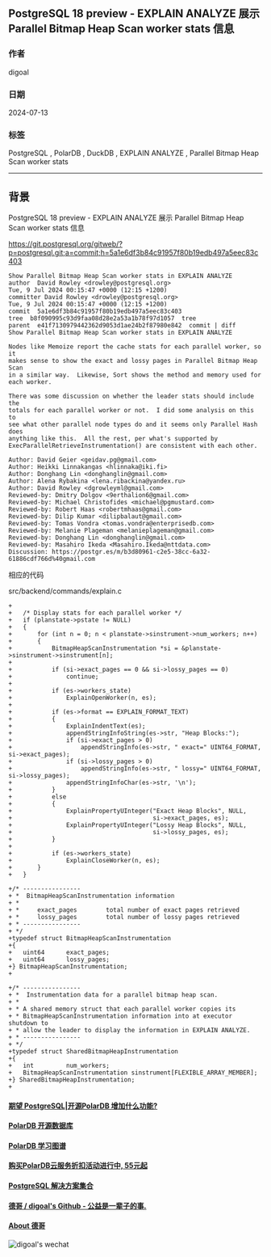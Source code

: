## PostgreSQL 18 preview - EXPLAIN ANALYZE 展示 Parallel Bitmap Heap Scan worker stats 信息  
                                                    
### 作者                        
digoal                        
                               
### 日期                             
2024-07-13                        
                            
### 标签                          
PostgreSQL , PolarDB , DuckDB , EXPLAIN ANALYZE , Parallel Bitmap Heap Scan worker stats    
                                                   
----                            
                                          
## 背景        
PostgreSQL 18 preview - EXPLAIN ANALYZE 展示 Parallel Bitmap Heap Scan worker stats 信息  
  
https://git.postgresql.org/gitweb/?p=postgresql.git;a=commit;h=5a1e6df3b84c91957f80b19edb497a5eec83c403  
```  
Show Parallel Bitmap Heap Scan worker stats in EXPLAIN ANALYZE  
author  David Rowley <drowley@postgresql.org>   
Tue, 9 Jul 2024 00:15:47 +0000 (12:15 +1200)  
committer David Rowley <drowley@postgresql.org>   
Tue, 9 Jul 2024 00:15:47 +0000 (12:15 +1200)  
commit  5a1e6df3b84c91957f80b19edb497a5eec83c403  
tree  b8f090995c93d9faa08d28e2a53a1b78f97d1057  tree  
parent  e41f7130979442362d9053d1ae24b2f87980e842  commit | diff  
Show Parallel Bitmap Heap Scan worker stats in EXPLAIN ANALYZE  
  
Nodes like Memoize report the cache stats for each parallel worker, so it  
makes sense to show the exact and lossy pages in Parallel Bitmap Heap Scan  
in a similar way.  Likewise, Sort shows the method and memory used for  
each worker.  
  
There was some discussion on whether the leader stats should include the  
totals for each parallel worker or not.  I did some analysis on this to  
see what other parallel node types do and it seems only Parallel Hash does  
anything like this.  All the rest, per what's supported by  
ExecParallelRetrieveInstrumentation() are consistent with each other.  
  
Author: David Geier <geidav.pg@gmail.com>  
Author: Heikki Linnakangas <hlinnaka@iki.fi>  
Author: Donghang Lin <donghanglin@gmail.com>  
Author: Alena Rybakina <lena.ribackina@yandex.ru>  
Author: David Rowley <dgrowleyml@gmail.com>  
Reviewed-by: Dmitry Dolgov <9erthalion6@gmail.com>  
Reviewed-by: Michael Christofides <michael@pgmustard.com>  
Reviewed-by: Robert Haas <robertmhaas@gmail.com>  
Reviewed-by: Dilip Kumar <dilipbalaut@gmail.com>  
Reviewed-by: Tomas Vondra <tomas.vondra@enterprisedb.com>  
Reviewed-by: Melanie Plageman <melanieplageman@gmail.com>  
Reviewed-by: Donghang Lin <donghanglin@gmail.com>  
Reviewed-by: Masahiro Ikeda <Masahiro.Ikeda@nttdata.com>  
Discussion: https://postgr.es/m/b3d80961-c2e5-38cc-6a32-61886cdf766d%40gmail.com  
```  
  
相应的代码  
  
src/backend/commands/explain.c  
```  
+  
+   /* Display stats for each parallel worker */  
+   if (planstate->pstate != NULL)  
+   {  
+       for (int n = 0; n < planstate->sinstrument->num_workers; n++)  
+       {  
+           BitmapHeapScanInstrumentation *si = &planstate->sinstrument->sinstrument[n];  
+  
+           if (si->exact_pages == 0 && si->lossy_pages == 0)  
+               continue;  
+  
+           if (es->workers_state)  
+               ExplainOpenWorker(n, es);  
+  
+           if (es->format == EXPLAIN_FORMAT_TEXT)  
+           {  
+               ExplainIndentText(es);  
+               appendStringInfoString(es->str, "Heap Blocks:");  
+               if (si->exact_pages > 0)  
+                   appendStringInfo(es->str, " exact=" UINT64_FORMAT, si->exact_pages);  
+               if (si->lossy_pages > 0)  
+                   appendStringInfo(es->str, " lossy=" UINT64_FORMAT, si->lossy_pages);  
+               appendStringInfoChar(es->str, '\n');  
+           }  
+           else  
+           {  
+               ExplainPropertyUInteger("Exact Heap Blocks", NULL,  
+                                       si->exact_pages, es);  
+               ExplainPropertyUInteger("Lossy Heap Blocks", NULL,  
+                                       si->lossy_pages, es);  
+           }  
+  
+           if (es->workers_state)  
+               ExplainCloseWorker(n, es);  
+       }  
+   }  
```  
  
```  
+/* ----------------  
+ *  BitmapHeapScanInstrumentation information  
+ *  
+ *     exact_pages        total number of exact pages retrieved  
+ *     lossy_pages        total number of lossy pages retrieved  
+ * ----------------  
+ */  
+typedef struct BitmapHeapScanInstrumentation  
+{  
+   uint64      exact_pages;  
+   uint64      lossy_pages;  
+} BitmapHeapScanInstrumentation;  
+  
```  
  
  
```  
+/* ----------------  
+ *  Instrumentation data for a parallel bitmap heap scan.  
+ *  
+ * A shared memory struct that each parallel worker copies its  
+ * BitmapHeapScanInstrumentation information into at executor shutdown to  
+ * allow the leader to display the information in EXPLAIN ANALYZE.  
+ * ----------------  
+ */  
+typedef struct SharedBitmapHeapInstrumentation  
+{  
+   int         num_workers;  
+   BitmapHeapScanInstrumentation sinstrument[FLEXIBLE_ARRAY_MEMBER];  
+} SharedBitmapHeapInstrumentation;  
+  
```  
    
  
#### [期望 PostgreSQL|开源PolarDB 增加什么功能?](https://github.com/digoal/blog/issues/76 "269ac3d1c492e938c0191101c7238216")
  
  
#### [PolarDB 开源数据库](https://openpolardb.com/home "57258f76c37864c6e6d23383d05714ea")
  
  
#### [PolarDB 学习图谱](https://www.aliyun.com/database/openpolardb/activity "8642f60e04ed0c814bf9cb9677976bd4")
  
  
#### [购买PolarDB云服务折扣活动进行中, 55元起](https://www.aliyun.com/activity/new/polardb-yunparter?userCode=bsb3t4al "e0495c413bedacabb75ff1e880be465a")
  
  
#### [PostgreSQL 解决方案集合](../201706/20170601_02.md "40cff096e9ed7122c512b35d8561d9c8")
  
  
#### [德哥 / digoal's Github - 公益是一辈子的事.](https://github.com/digoal/blog/blob/master/README.md "22709685feb7cab07d30f30387f0a9ae")
  
  
#### [About 德哥](https://github.com/digoal/blog/blob/master/me/readme.md "a37735981e7704886ffd590565582dd0")
  
  
![digoal's wechat](../pic/digoal_weixin.jpg "f7ad92eeba24523fd47a6e1a0e691b59")
  
